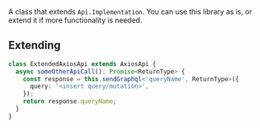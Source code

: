 A class that extends `Api.Implementation`. You can use this library as is, or extend it if more functionality is needed.

## Extending

```ts
class ExtendedAxiosApi extends AxiosApi {
  async someOtherApiCall(): Promise<ReturnType> {
    const response = this.sendGraphql<'queryName', ReturnType>({
      query: '<insert query/mutation>',
    });
    return response.queryName;
  }
}
```
